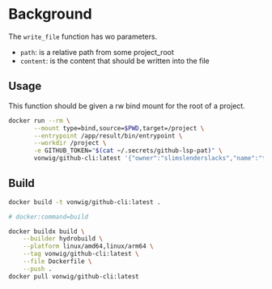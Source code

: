 # Background

The `write_file` function has wo parameters.

* `path`: is a relative path from some project_root
* `content`: is the content that should be written into the file

## Usage

This function should be given a rw bind mount for the root of a project.

```sh
docker run --rm \
       --mount type=bind,source=$PWD,target=/project \
       --entrypoint /app/result/bin/entrypoint \
       --workdir /project \
       -e GITHUB_TOKEN="$(cat ~/.secrets/github-lsp-pat)" \
       vonwig/github-cli:latest '{"owner":"slimslenderslacks","name":"test1","public":true}' repo-create
```

## Build

```sh
docker build -t vonwig/github-cli:latest .
```

```sh
# docker:command=build

docker buildx build \
    --builder hydrobuild \
    --platform linux/amd64,linux/arm64 \
    --tag vonwig/github-cli:latest \
    --file Dockerfile \
    --push .
docker pull vonwig/github-cli:latest
```
